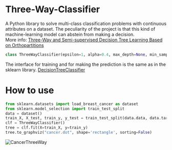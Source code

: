# Three-Way-Classifier
A Python library to solve multi-class classification problems with continuous attributes on a dataset. The peculiarity of the project is that this kind of machine-learning model can abstein from making a decision.
<br />
More info: [Three-Way and Semi-supervised Decision Tree Learning Based on Orthopartitions](https://link.springer.com/chapter/10.1007/978-3-319-91476-3_61)

```python
class ThreeWayClassifier(epsilon=1, alpha=0.4, max_depth=None, min_samples_split=2, max_leaf_nodes=None, min_mutual_information=-1)
```

The interface for training and for making the prediction is the same as in the sklearn library. [DecisionTreeClassifier](https://scikit-learn.org/stable/modules/generated/sklearn.tree.DecisionTreeClassifier.html#)

# How to use
```python
from sklearn.datasets import load_breast_cancer as dataset
from sklearn.model_selection import train_test_split
data = dataset()
train_X, X_test, train_y, y_test = train_test_split(data.data, data.target, random_state=1)
clf = ThreeWayClassifier()
tree = clf.fit(X=train_X, y=train_y)
tree.to_graphviz("cancer.dot", shape='rectangle', sorting=False)
```
![CancerThreeWay](https://github.com/AndreaLandri/Three-Way/assets/70241844/6561240d-27fa-4c92-b6ca-3a759cae1e22)

